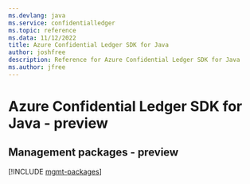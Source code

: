 ```yaml
---
ms.devlang: java
ms.service: confidentialledger
ms.topic: reference
ms.data: 11/12/2022
title: Azure Confidential Ledger SDK for Java
author: joshfree
description: Reference for Azure Confidential Ledger SDK for Java
ms.author: jfree
---
```

# Azure Confidential Ledger SDK for Java - preview

## Management packages - preview
[!INCLUDE [mgmt-packages](confidential-ledger-mgmt-index.md)]